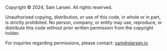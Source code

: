 Copyright © 2024, Sam Larsen. All rights reserved.

Unauthorized copying, distribution, or use of this code, in whole or in part, is strictly prohibited. No person, company, or entity may use, reproduce, or distribute this code without prior written permission from the copyright holder.

For inquiries regarding permissions, please contact: sam@slarsen.io